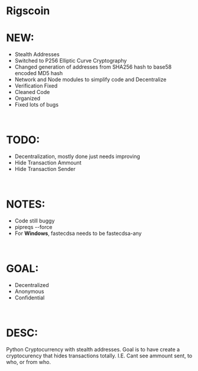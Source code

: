 # Rigscoin

# NEW:
 - Stealth Addresses
 - Switched to P256 Elliptic Curve Cryptography
 - Changed generation of addresses from SHA256 hash to base58 encoded MD5 hash
 - Network and Node modules to simplify code and Decentralize
 - Verification Fixed
 - Cleaned Code
 - Organized
 - Fixed lots of bugs
<br>

# TODO:
 - Decentralization, mostly done just needs improving
 - Hide Transaction Ammount
 - Hide Transaction Sender
<br>
 
# NOTES:
 - Code still buggy
 - pipreqs --force
 - For <b>Windows</b>, fastecdsa needs to be fastecdsa-any
<br>

# GOAL:
 - Decentralized
 - Anonymous
 - Confidential
<br>

# DESC:

Python Cryptocurrency with stealth addresses.
Goal is to have create a cryptocurency that hides transactions totally.
I.E. Cant see ammount sent, to who, or from who. 
